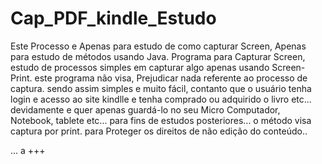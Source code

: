 # Cap_PDF_kindle_Estudo
Este Processo e Apenas para estudo de como capturar Screen, Apenas para estudo de métodos usando Java.
Programa para Capturar Screen, estudo de  processos simples em capturar algo apenas usando Screen-Print.
este programa não visa, Prejudicar nada referente ao processo de captura. sendo assim simples e muito fácil, contanto que o usuário tenha login e acesso ao site kindlle e tenha comprado ou adquirido o livro etc... devidamente e quer apenas guardá-lo no seu Micro Computador, Notebook, tablete etc... para fins de estudos posteriores... o método visa captura por print. para Proteger os direitos de não edição do conteúdo.. 

... a +++

